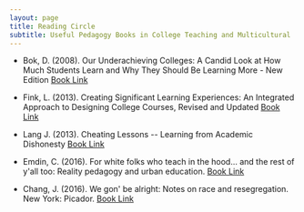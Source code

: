 ```yaml
---
layout: page
title: Reading Circle 
subtitle: Useful Pedagogy Books in College Teaching and Multicultural	Education  
---
```


* Bok, D. (2008). Our Underachieving Colleges: A Candid Look at How Much Students Learn and Why They Should Be Learning More - New Edition [Book Link](https://press.princeton.edu/books/paperback/9780691136189/our-underachieving-colleges)  


* Fink, L. (2013). Creating Significant Learning Experiences: An Integrated Approach to Designing College Courses, Revised and Updated
[Book Link](https://www.wiley.com/en-us/Creating+Significant+Learning+Experiences%3A+An+Integrated+Approach+to+Designing+College+Courses%2C+Revised+and+Updated-p-9781118124253)  


* Lang J. (2013). Cheating Lessons -- Learning from Academic Dishonesty
[Book Link](https://www.hup.harvard.edu/catalog.php?isbn=9780674724631)  


* Emdin, C. (2016). For white folks who teach in the hood... and the rest of y'all too: Reality pedagogy and urban education. [Book Link](https://www.goodreads.com/book/show/25733957-for-white-folks-who-teach-in-the-hood-and-the-rest-of-y-all-too)


* Chang, J. (2016). We gon' be alright: Notes on race and resegregation. New York: Picador. [Book Link](https://cmc.marmot.org/Record/.b51421975)
